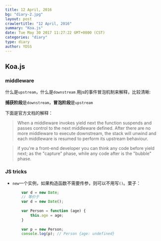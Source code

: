 ```yaml
---
title: 12 April, 2016
bg: "diary-2.jpg"
layout: post
crawlertitle: "12 April, 2016"
summary: "Koa.js"
date: Tue May 30 2017 11:27:22 GMT+0800 (CST)
categories: "diary"
type: diary
author: YDSS
---
```


## Koa.js

### middleware

什么是`upstream`，什么是`downstream` 用js的事件冒泡机制来解释，比较清晰:

**捕获阶段**是`downstream`，**冒泡阶段**是`upstream`

下面是官方文档的解释：

> When a middleware invokes yield next the function suspends and passes control to the next middleware defined. After there are no more middleware to execute downstream, the stack will unwind and each middleware is resumed to perform its upstream behaviour.

> if you're a front-end developer you can think any code before yield next; as the "capture" phase, while any code after is the "bubble" phase.

### JS tricks

- `new`一个实例，如果构造函数不需要传参，则可以不用写`()`。栗子：

    ```js
        var d = new Date;
        // 等价于
        var d = new Date();
        
        var Person = function (age) {
            this.age = age;
        }
        
        var p = new Person;
        console.log(p); // Person {age: undefined}
    ```
